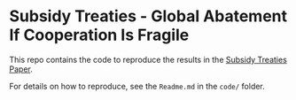 # Subsidy Treaties - Global Abatement If Cooperation Is Fragile

This repo contains the code to reproduce the results in the [Subsidy Treaties Paper](https://github.com/jonas-metzger/subsidy-treaties/tree/main/paper/Subsidy_Treaties-Jonas_Metzger.pdf).


For details on how to reproduce, see the `Readme.md` in the `code/` folder.
